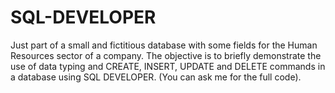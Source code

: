 # SQL-DEVELOPER
Just part of a small and fictitious database with some fields for the Human Resources sector of a company. The objective is to briefly demonstrate the use of data typing and CREATE, INSERT, UPDATE and DELETE commands in a database using SQL DEVELOPER. (You can ask me for the full code).
